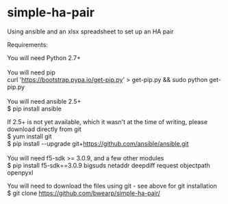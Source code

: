 # simple-ha-pair
Using ansible and an xlsx spreadsheet to set up an HA pair

Requirements:<br>

You will need Python 2.7+<br><br>
You will need pip<br>
curl 'https://bootstrap.pypa.io/get-pip.py' > get-pip.py && sudo python get-pip.py
<br><br>
You will need ansible 2.5+ <br> 
$ pip install ansible <br>

If 2.5+ is not yet available, which it wasn't at the time of writing,  please download directly from git <br>
$ yum install git <br>
$ pip install --upgrade git+https://github.com/ansible/ansible.git<br>
<br>
You will need f5-sdk >= 3.0.9, and a few other modules
<br>
$ pip install f5-sdk==3.0.9 bigsuds netaddr deepdiff request objectpath openpyxl

You will need to download the files using git - see above for git installation<br>
$ git clone https://github.com/bwearp/simple-ha-pair/ <br>


